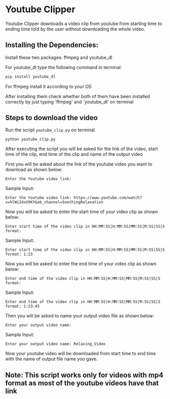 # Youtube Clipper
Youtube Clipper downloads a video clip from youtube from starting time to ending time told by the user without downloading the whole video.
## Installing the Dependencies:
Install these two packages: ffmpeg and youtube_dl

For youtube_dl type the following command in terminal:
```cmd
pip install youtube_dl
```
For ffmpeg install it according to your OS

After installing them check whether both of them have been installed correctly by just typing 'ffmpeg' and 'youtube_dl' on terminal

## Steps to download the video
Run the script ```youtube_clip.py``` on terminal
```
python youtube_clip.py
```
After executing the script you will be asked for the link of the video, start time of the clip, end time of the clip and name of the output video

First you will be asked about the link of the youtube video you want to download as shown below:
```
Enter the Youtube video link:
```
Sample Input:
```
Enter the Youtube video link: https://www.youtube.com/watch?v=hlWiI4xVXKY&ab_channel=SoothingRelaxation
```
Now you will be asked to enter the start time of your video clip as shown below:
```
Enter start time of the video clip in HH:MM:SS|H:MM:SS|MM:SS|M:SS|SS|S format:
```
Sample Input:
```
Enter start time of the video clip in HH:MM:SS|H:MM:SS|MM:SS|M:SS|SS|S format: 1:23
```
Now you will be asked to enter the end time of your video clip as shown below:
```
Enter end time of the video clip in HH:MM:SS|H:MM:SS|MM:SS|M:SS|SS|S format:
```
Sample Input:
```
Enter end time of the video clip in HH:MM:SS|H:MM:SS|MM:SS|M:SS|SS|S format: 1:23:45
```
Then you will be asked to name your output video file as shown below:
```
Enter your output video name:
```
Sample Input:
```
Enter your output video name: Relaxing_Video
```
Now your youtube video will be downloaded from start time to end time with the name of output file name you gave.

## Note: This script works only for videos with mp4 format as most of the youtube videos have that link
